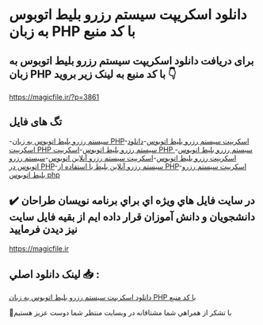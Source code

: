 # دانلود اسکریپت سیستم رزرو بلیط اتوبوس به زبان PHP با کد منبع

## برای دریافت دانلود اسکریپت سیستم رزرو بلیط اتوبوس به زبان PHP با کد منبع به لینک زیر بروید 👇

https://magicfile.ir/?p=3861

## تگ های فایل

-[سیستم رزرو بلیط اتوبوس به زبان PHP](https://magicfile.ir/product/%d8%a7%d8%b3%da%a9%d8%b1%db%8c%d9%be%d8%aa%d8%b3%db%8c%d8%b3%d8%aa%d9%85-%d8%b1%d8%b2%d8%b1%d9%88-%d8%a8%d9%84%db%8c%d8%b7-%d8%a7%d8%aa%d9%88%d8%a8%d9%88%d8%b3-%d8%a8%d9%87-%d8%b2%d8%a8%d8%a7%d9%86-php/)-[اسکریپت سیستم رزرو بلیط اتوبوس](https://magicfile.ir/product/%d8%a7%d8%b3%da%a9%d8%b1%db%8c%d9%be%d8%aa%d8%b3%db%8c%d8%b3%d8%aa%d9%85-%d8%b1%d8%b2%d8%b1%d9%88-%d8%a8%d9%84%db%8c%d8%b7-%d8%a7%d8%aa%d9%88%d8%a8%d9%88%d8%b3-%d8%a8%d9%87-%d8%b2%d8%a8%d8%a7%d9%86-php/)-[دانلود اسکریپت PHP سیستم رزرو بلیط اتوبوس](https://magicfile.ir/product/%d8%a7%d8%b3%da%a9%d8%b1%db%8c%d9%be%d8%aa%d8%b3%db%8c%d8%b3%d8%aa%d9%85-%d8%b1%d8%b2%d8%b1%d9%88-%d8%a8%d9%84%db%8c%d8%b7-%d8%a7%d8%aa%d9%88%d8%a8%d9%88%d8%b3-%d8%a8%d9%87-%d8%b2%d8%a8%d8%a7%d9%86-php/)-[اسکریپت PHP سیستم رزرو بلیط اتوبوس](https://magicfile.ir/product/%d8%a7%d8%b3%da%a9%d8%b1%db%8c%d9%be%d8%aa%d8%b3%db%8c%d8%b3%d8%aa%d9%85-%d8%b1%d8%b2%d8%b1%d9%88-%d8%a8%d9%84%db%8c%d8%b7-%d8%a7%d8%aa%d9%88%d8%a8%d9%88%d8%b3-%d8%a8%d9%87-%d8%b2%d8%a8%d8%a7%d9%86-php/)-[اسکریپت رزرو بلیط اتوبوس](https://magicfile.ir/product/%d8%a7%d8%b3%da%a9%d8%b1%db%8c%d9%be%d8%aa%d8%b3%db%8c%d8%b3%d8%aa%d9%85-%d8%b1%d8%b2%d8%b1%d9%88-%d8%a8%d9%84%db%8c%d8%b7-%d8%a7%d8%aa%d9%88%d8%a8%d9%88%d8%b3-%d8%a8%d9%87-%d8%b2%d8%a8%d8%a7%d9%86-php/)-[اسکریپت سیستم رزرو آنلاین اتوبوس](https://magicfile.ir/product/%d8%a7%d8%b3%da%a9%d8%b1%db%8c%d9%be%d8%aa%d8%b3%db%8c%d8%b3%d8%aa%d9%85-%d8%b1%d8%b2%d8%b1%d9%88-%d8%a8%d9%84%db%8c%d8%b7-%d8%a7%d8%aa%d9%88%d8%a8%d9%88%d8%b3-%d8%a8%d9%87-%d8%b2%d8%a8%d8%a7%d9%86-php/)-[سیستم رزرو اتوبوس در PHP](https://magicfile.ir/product/%d8%a7%d8%b3%da%a9%d8%b1%db%8c%d9%be%d8%aa%d8%b3%db%8c%d8%b3%d8%aa%d9%85-%d8%b1%d8%b2%d8%b1%d9%88-%d8%a8%d9%84%db%8c%d8%b7-%d8%a7%d8%aa%d9%88%d8%a8%d9%88%d8%b3-%d8%a8%d9%87-%d8%b2%d8%a8%d8%a7%d9%86-php/)-[سیستم رزرو آنلاین بلیط با استفاده از PHP](https://magicfile.ir/product/%d8%a7%d8%b3%da%a9%d8%b1%db%8c%d9%be%d8%aa%d8%b3%db%8c%d8%b3%d8%aa%d9%85-%d8%b1%d8%b2%d8%b1%d9%88-%d8%a8%d9%84%db%8c%d8%b7-%d8%a7%d8%aa%d9%88%d8%a8%d9%88%d8%b3-%d8%a8%d9%87-%d8%b2%d8%a8%d8%a7%d9%86-php/)-[اسکریپت سيستم رزرو بليط اتوبوس php](https://magicfile.ir/product/%d8%a7%d8%b3%da%a9%d8%b1%db%8c%d9%be%d8%aa%d8%b3%db%8c%d8%b3%d8%aa%d9%85-%d8%b1%d8%b2%d8%b1%d9%88-%d8%a8%d9%84%db%8c%d8%b7-%d8%a7%d8%aa%d9%88%d8%a8%d9%88%d8%b3-%d8%a8%d9%87-%d8%b2%d8%a8%d8%a7%d9%86-php/)

## ✔️ در سايت فايل هاي ويژه اي براي برنامه نويسان طراحان دانشجويان و دانش آموزان قرار داده ايم از بقيه فايل سايت نيز ديدن فرماييد

https://magicfile.ir


## لينک دانلود اصلي 📥 :

[دانلود اسکریپت سیستم رزرو بلیط اتوبوس به زبان PHP با کد منبع](https://magicfile.ir/product/%d8%a7%d8%b3%da%a9%d8%b1%db%8c%d9%be%d8%aa%d8%b3%db%8c%d8%b3%d8%aa%d9%85-%d8%b1%d8%b2%d8%b1%d9%88-%d8%a8%d9%84%db%8c%d8%b7-%d8%a7%d8%aa%d9%88%d8%a8%d9%88%d8%b3-%d8%a8%d9%87-%d8%b2%d8%a8%d8%a7%d9%86-php/) 


🙏با تشکر از همراهي شما مشتاقانه در وبسایت منتظر شما دوست عزیز هستیم

